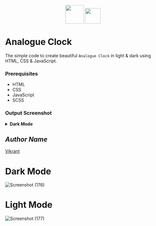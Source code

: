 <div align="center">
  <img height="60" src="https://user-images.githubusercontent.com/85709371/161901672-21f40343-eb83-4fe0-a50d-5777ea525dc2.png">
  <img height="50" src="https://user-images.githubusercontent.com/85709371/160286209-622d2990-13e6-46a3-9877-2a0b73bb386d.png">
</div>

# Analogue Clock

The simple code to create beautiful `Analogue Clock` in light & dark using HTML, CSS & JavaScript.

### Prerequisites
- HTML
- CSS
- JavaScript
- SCSS

### Output Screenshot
<details><summary><b>Dark Mode</b></summary>
  <p align="center">
    <a href="Outputs/output.png"><img src="https://user-images.githubusercontent.com/85709371/148979982-8e8bf184-7c3c-4ef4-8185-e86b6212a9fa.png" alt="output"></a>
  </p>
</details>

<!-- Visit <a href="https://thevkrant.github.io/Analogue-Clock/">Here</a> -->

## *Author Name*
[Vikrant](https://github.com/thevkrant)

# Dark Mode
![Screenshot (176)](https://user-images.githubusercontent.com/85709371/148986273-a28592d3-fcf7-403b-9ffb-0f5a01f38b67.png)
# Light Mode
![Screenshot (177)](https://user-images.githubusercontent.com/85709371/148986323-e165bcc4-4b88-4b3f-b462-80a8c1f2ea57.png)
